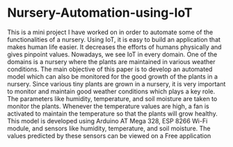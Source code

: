 # Nursery-Automation-using-IoT
This is a mini project I have worked on in order to automate some of the functionalities of a nursery. 
Using IoT, it is easy to build an application that makes human life easier. It decreases the efforts of humans 
physically and gives pinpoint values. Nowadays, we see IoT in every domain. 
One of the domains is a nursery where the plants are maintained in various weather 
conditions. The main objective of this paper is to develop an automated model which 
can also be monitored for the good growth of the plants in a nursery. Since various tiny 
plants are grown in a nursery, it is very important to monitor and maintain good 
weather conditions which plays a key role. The parameters like humidity, temperature, 
and soil moisture are taken to monitor the plants. Whenever the temperature values are 
high, a fan is activated to maintain the temperature so that the plants will grow healthy. 
This model is developed using Arduino AT Mega 328, ESP 8266 Wi-Fi module, and 
sensors like humidity, temperature, and soil moisture. The values predicted by these 
sensors can be viewed on a Free application
